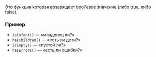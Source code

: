 Это функция которая возврящает bool'евое значение (либо true, либо false).

### Пример
-   `isInfant()` — «младенец ли?»
-   `hasChildren()` — «есть ли дети?»
-   `isEmpty()` — «пустой ли?»
-   `hasErrors()` — «есть ли ошибки?»
